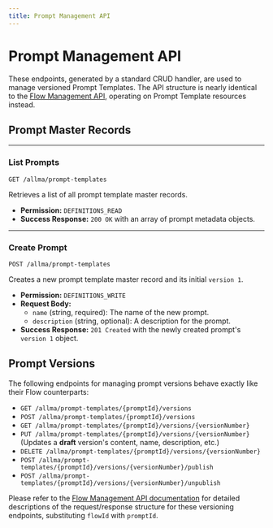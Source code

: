 ```yaml
---
title: Prompt Management API
---
```


# Prompt Management API

These endpoints, generated by a standard CRUD handler, are used to manage versioned Prompt Templates. The API structure is nearly identical to the [Flow Management API](./flow-management-api.md), operating on Prompt Template resources instead.

## Prompt Master Records

---

### List Prompts

`GET /allma/prompt-templates`

Retrieves a list of all prompt template master records.

-   **Permission:** `DEFINITIONS_READ`
-   **Success Response:** `200 OK` with an array of prompt metadata objects.

---

### Create Prompt

`POST /allma/prompt-templates`

Creates a new prompt template master record and its initial `version 1`.

-   **Permission:** `DEFINITIONS_WRITE`
-   **Request Body:**
    -   `name` (string, required): The name of the new prompt.
    -   `description` (string, optional): A description for the prompt.
-   **Success Response:** `201 Created` with the newly created prompt's `version 1` object.

## Prompt Versions

The following endpoints for managing prompt versions behave exactly like their Flow counterparts:

-   `GET /allma/prompt-templates/{promptId}/versions`
-   `POST /allma/prompt-templates/{promptId}/versions`
-   `GET /allma/prompt-templates/{promptId}/versions/{versionNumber}`
-   `PUT /allma/prompt-templates/{promptId}/versions/{versionNumber}` (Updates a **draft** version's content, name, description, etc.)
-   `DELETE /allma/prompt-templates/{promptId}/versions/{versionNumber}`
-   `POST /allma/prompt-templates/{promptId}/versions/{versionNumber}/publish`
-   `POST /allma/prompt-templates/{promptId}/versions/{versionNumber}/unpublish`

Please refer to the [Flow Management API documentation](./flow-management-api.md#flow-versions) for detailed descriptions of the request/response structure for these versioning endpoints, substituting `flowId` with `promptId`.